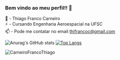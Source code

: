 ### Bem vindo ao meu perfil!! 👋
🌱 - Thiago Franco Carneiro <br> 
⚡ - Cursando Engenharia Aeroespacial na UFSC <br>
📫 - Pode me contatar no email thifrancoc@gmail.com


![Anurag's GitHub stats](https://github-readme-stats.vercel.app/api?username=CarneiroFrancoThiago&show_icons=true&theme=tokyonight) 
[![Top Langs](https://github-readme-stats.vercel.app/api/top-langs/?username=CarneiroFrancoThiago&theme=tokyonight)](https://github.com/CarneiroFrancoThiago/github-readme-stats)


<img src="https://komarev.com/ghpvc/?username=CarneiroFrancoThiago&color=blue" alt="CarneiroFrancoThiago" />
<!--
**CarneiroFrancoThiago/CarneiroFrancoThiago** is a ✨ _special_ ✨ repository because its `README.md` (this file) appears on your GitHub profile.

Here are some ideas to get you started:

- 🔭 
- 🌱 I’m currently learning ...
- 👯 I’m looking to collaborate on ...
- 🤔 I’m looking for help with ...
- 💬 Ask me about ...
- 📫 How to reach me: ...
- 😄 Pronouns: ...
- ⚡ Fun fact: ...
-->
